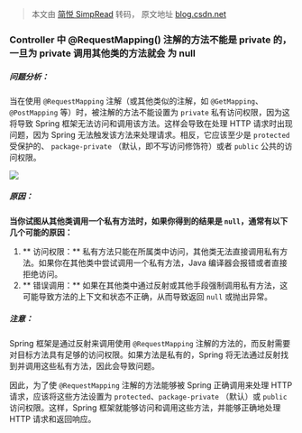> 本文由 [简悦 SimpRead](http://ksria.com/simpread/) 转码， 原文地址 [blog.csdn.net](https://blog.csdn.net/qq_43371422/article/details/131962653?spm=1001.2014.3001.5502)

### Controller 中 @RequestMapping() 注解的方法不能是 private 的，一旦为 private 调用其他类的方法就会 为 null

##### 问题分析：

当在使用 `@RequestMapping` 注解（或其他类似的注解，如 `@GetMapping`、`@PostMapping` 等）时，被注解的方法不能设置为 `private` 私有访问权限，因为这将导致 Spring 框架无法访问和调用该方法。这样会导致在处理 HTTP 请求时出现问题，因为 Spring 无法触发该方法来处理请求。相反，它应该至少是 `protected` 受保护的、 `package-private` （默认，即不写访问修饰符）或者 `public` 公共的访问权限。

![](https://i-blog.csdnimg.cn/blog_migrate/035274e09654b00f7309249a2c5faadf.png)

##### 原因：

**当你试图从其他类调用一个私有方法时，如果你得到的结果是 `null`，通常有以下几个可能的原因：**

1.  ** 访问权限：** 私有方法只能在所属类中访问，其他类无法直接调用私有方法。如果你在其他类中尝试调用一个私有方法，Java 编译器会报错或者直接拒绝访问。
2.  ** 错误调用：** 如果在其他类中通过反射或其他手段强制调用私有方法，这可能导致方法的上下文和状态不正确，从而导致返回 `null` 或抛出异常。

##### **注意**：

Spring 框架是通过反射来调用使用 `@RequestMapping` 注解的方法的，而反射需要对目标方法具有足够的访问权限。如果方法是私有的，Spring 将无法通过反射找到并调用这些私有方法，因此会导致问题。

因此，为了使 `@RequestMapping` 注解的方法能够被 Spring 正确调用来处理 HTTP 请求，应该将这些方法设置为 `protected`、`package-private` （默认）或 `public` 访问权限。这样，Spring 框架就能够访问和调用这些方法，并能够正确地处理 HTTP 请求和返回响应。